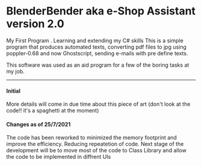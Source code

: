 # BlenderBender aka e-Shop Assistant version 2.0

My First Program . Learning and extending my C# skills
This is a simple program that produces automated texts, converting pdf files to jpg using poppler-0.68 and now Ghostscript, sending e-mails with pre define texts.

This software was used as an aid program for a few of the boring tasks at my job.

___
#### Initial 
More details will come in due time about this piece of art (don't look at the code!! it's a spaghetti at the moment)

#### Changes as of 25/7/2021
The code has been reworked to minimized the memory footprint and improve the efficiency. Reducing repeatetion of code.
Next stage of the development will be to move most of the code to Class Library and allow the code to be implemented in diffrent UIs
